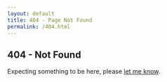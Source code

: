 ```yaml
---
layout: default
title: 404 - Page Not Found
permalink: /404.html
---
```


<article>
  <h1>404 - Not Found</h1>
  <p>Expecting something to be here, please <a href="mailto:{{ site.email }}?subject=Page%20not%20found">let me know</a>.</p>
</article>